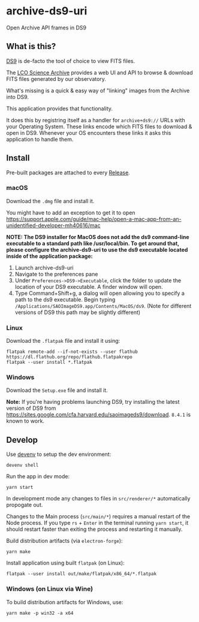 # archive-ds9-uri

Open Archive API frames in DS9

## What is this?

[DS9](https://sites.google.com/cfa.harvard.edu/saoimageds9) is de-facto the
tool of choice to view FITS files.

The [LCO Science Archive](https://archive.lco.global) provides a web UI and API
to browse & download FITS files generated by our observatory.

What's missing is a quick & easy way of "linking" images from the Archive
into DS9.

This application provides that functionality.

It does this by registring itself as a handler for `archive+ds9://` URLs with
your Operating System. These links encode which FITS files to download &
open in DS9. Whenever your OS encounters these links it asks this application
to handle them.

## Install

Pre-built packages are attached to every [Release](https://github.com/LCOGT/archive-electron-ds9-uri/releases/latest).

### macOS

Download the `.dmg` file and install it.

You might have to add an exception to get it to open https://support.apple.com/guide/mac-help/open-a-mac-app-from-an-unidentified-developer-mh40616/mac

**NOTE: The DS9 installer for MacOS does not add the ds9 command-line executable to a standard path like /usr/local/bin.
To get around that, please configure the archive-ds9-uri to use the ds9 executable located inside of the application package:**

1. Launch archive-ds9-uri
2. Navigate to the preferences pane
3. Under `Preferences->DS9->Executable`, click the folder to update the location of your DS9 executable. A finder window will open.
4. Type Command+Shift+g, a dialog will open allowing you to specify a path to the ds9 executable. Begin typing `/Applications/SAOImageDS9.app/Contents/MacOS/ds9`. (Note for different versions of DS9 this path may be slightly different)

### Linux

Download the `.flatpak` file and install it using:

```shell
flatpak remote-add --if-not-exists --user flathub https://dl.flathub.org/repo/flathub.flatpakrepo
flatpak --user install *.flatpak
```

### Windows

Download the `Setup.exe` file and install it.

**Note:** If you're having problems launching DS9, try installing the latest
version of DS9 from https://sites.google.com/cfa.harvard.edu/saoimageds9/download.
`8.4.1` is known to work.

## Develop

Use [devenv](https://devenv.sh/getting-started/) to setup the dev environment:

```shell
devenv shell
```

Run the app in dev mode:

```shell
yarn start
```

In development mode any changes to files in `src/renderer/*` automatically propogate out.

Changes to the Main process (`src/main/*`) requires a manual restart of the Node process.
If you type `rs` + `Enter` in the terminal running `yarn start`, it should restart faster
than exiting the process and restarting it manually.

Build distribution artifacts (via `electron-forge`):

```shell
yarn make
```

Install application using built `flatpak` (on Linux):

```shell
flatpak --user install out/make/flatpak/x86_64/*.flatpak
```

### Windows (on Linux via Wine)

To build distribution artifacts for Windows, use:

```shell
yarn make -p win32 -a x64
```
